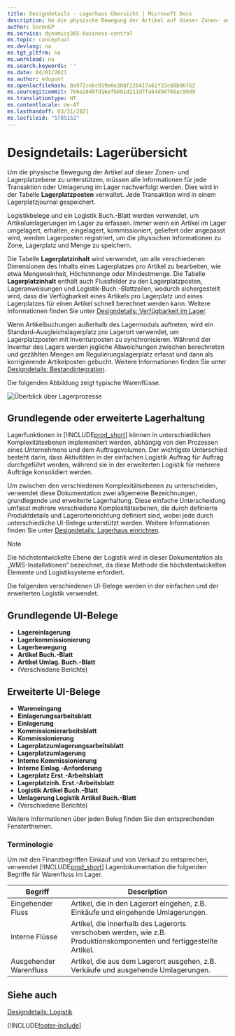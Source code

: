 ```yaml
---
title: Designdetails - Lagerhaus Übersicht | Microsoft Docs
description: Um die physische Bewegung der Artikel auf dieser Zonen- und Lagerplatzebene zu unterstützen, müssen alle Informationen für jede Transaktion oder Umlagerung im Lager nachverfolgt werden. Dies wird in der Tabelle **Lagerplatzposten** verwaltet. Jede Transaktion wird in einem Lagerplatzjournal gespeichert.
author: SorenGP
ms.service: dynamics365-business-central
ms.topic: conceptual
ms.devlang: na
ms.tgt_pltfrm: na
ms.workload: na
ms.search.keywords: ''
ms.date: 04/01/2021
ms.author: edupont
ms.openlocfilehash: 8a972cebc919e0e308f22b417a62f33cb8b06f62
ms.sourcegitcommit: 766e2840fd16efb901d211d7fa64d96766ac99d9
ms.translationtype: HT
ms.contentlocale: de-AT
ms.lasthandoff: 03/31/2021
ms.locfileid: "5785152"
---
```

# <a name="design-details-warehouse-overview"></a>Designdetails: Lagerübersicht
Um die physische Bewegung der Artikel auf dieser Zonen- und Lagerplatzebene zu unterstützen, müssen alle Informationen für jede Transaktion oder Umlagerung im Lager nachverfolgt werden. Dies wird in der Tabelle **Lagerplatzposten** verwaltet. Jede Transaktion wird in einem Lagerplatzjournal gespeichert.  

Logistikbelege und ein Logistik Buch.-Blatt werden verwendet, um Artikelumlagerungen im Lager zu erfassen. Immer wenn ein Artikel im Lager umgelagert, erhalten, eingelagert, kommissioniert, geliefert oder angepasst wird, werden Lagerposten registriert, um die physischen Informationen zu Zone, Lagerplatz und Menge zu speichern.

Die Tabelle **Lagerplatzinhalt** wird verwendet, um alle verschiedenen Dimensionen des Inhalts eines Lagerplatzes pro Artikel zu bearbeiten, wie etwa Mengeneinheit, Höchstmenge oder Mindestmenge. Die Tabelle **Lagerplatzinhalt** enthält auch Flussfelder zu den Lagerplatzposten, Lageranweisungen und Logistik-Buch.-Blattzeilen, wodurch sichergestellt wird, dass die Verfügbarkeit eines Artikels pro Lagerplatz und eines Lagerplatzes für einen Artikel schnell berechnet werden kann. Weitere Informationen finden Sie unter [Designdetails: Verfügbarkeit im Lager](design-details-availability-in-the-warehouse.md).  

Wenn Artikelbuchungen außerhalb des Lagermoduls auftreten, wird ein Standard-Ausgleichslagerplatz pro Lagerort verwendet, um Lagerplatzposten mit Inventurposten zu synchronisieren. Während der Inventur des Lagers werden jegliche Abweichungen zwischen berechneten und gezählten Mengen am Regulierungslagerplatz erfasst und dann als korrigierende Artikelposten gebucht. Weitere Informationen finden Sie unter [Designdetails: Bestandintegration](design-details-integration-with-inventory.md).  

Die folgenden Abbildung zeigt typische Warenflüsse.  

![Überblick über Lagerprozesse](media/design_details_warehouse_management_overview.png "Überblick über Lagerprozesse")  

## <a name="basic-or-advanced-warehousing"></a>Grundlegende oder erweiterte Lagerhaltung  
Lagerfunktionen in [!INCLUDE[prod_short](includes/prod_short.md)] können in unterschiedlichen Komplexitätsebenen implementiert werden, abhängig von den Prozessen eines Unternehmens und dem Auftragsvolumen. Der wichtigste Unterschied besteht darin, dass Aktivitäten in der einfachen Logistik Auftrag für Auftrag durchgeführt werden, während sie in der erweiterten Logistik für mehrere Aufträge konsolidiert werden.  

 Um zwischen den verschiedenen Komplexitätsebenen zu unterscheiden, verwendet diese Dokumentation zwei allgemeine Bezeichnungen, grundlegende und erweiterte Lagerhaltung. Diese einfache Unterscheidung umfasst mehrere verschiedene Komplexitätsebenen, die durch definierte Produktdetails und Lagerorteinrichtung definiert sind, wobei jede durch unterschiedliche UI-Belege unterstützt werden. Weitere Informationen finden Sie unter [Designdetails: Lagerhaus einrichten](design-details-warehouse-setup.md).  

> [!NOTE]  
>  Die höchstentwickelte Ebene der Logistik wird in dieser Dokumentation als „WMS-Installationen“ bezeichnet, da diese Methode die höchstentwickelten Elemente und Logistiksysteme erfordert.  

 Die folgenden verschiedenen UI-Belege werden in der einfachen und der erweiterten Logistik verwendet.  

## <a name="basic-ui-documents"></a>Grundlegende UI-Belege  

-   **Lagereinlagerung**  
-   **Lagerkommissionierung**  
-   **Lagerbewegung**  
-   **Artikel Buch.-Blatt**  
-   **Artikel Umlag. Buch.-Blatt**  
-   (Verschiedene Berichte)  

## <a name="advanced-ui-documents"></a>Erweiterte UI-Belege  

-   **Wareneingang**  
-   **Einlagerungsarbeitsblatt**  
-   **Einlagerung**  
-   **Kommissionierarbeitsblatt**  
-   **Kommissionierung**  
-   **Lagerplatzumlagerungsarbeitsblatt**  
-   **Lagerplatzumlagerung**  
-   **Interne Kommissionierung**  
-   **Interne Einlag.-Anforderung**  
-   **Lagerplatz Erst.-Arbeitsblatt**  
-   **Lagerplatzinh. Erst.-Arbeitsblatt**  
-   **Logistik Artikel Buch.-Blatt**  
-   **Umlagerung Logistik Artikel Buch.-Blatt**  
-   (Verschiedene Berichte)  

Weitere Informationen über jeden Beleg finden Sie den entsprechenden Fensterthemen.  

### <a name="terminology"></a>Terminologie  
Um mit den Finanzbegriffen Einkauf und von Verkauf zu entsprechen, verwendet [!INCLUDE[prod_short](includes/prod_short.md)] Lagerdokumentation die folgenden Begriffe für Warenfluss im Lager.  

|Begriff|Description|  
|----------|---------------------------------------|  
|Eingehender Fluss|Artikel, die in den Lagerort eingehen, z.B. Einkäufe und eingehende Umlagerungen.|  
|Interne Flüsse|Artikel, die innerhalb des Lagerorts verschoben werden, wie z.B. Produktionskomponenten und fertiggestellte Artikel.|  
|Ausgehender Warenfluss|Artikel, die aus dem Lagerort ausgehen, z.B. Verkäufe und ausgehende Umlagerungen.|  

## <a name="see-also"></a>Siehe auch  
 [Designdetails: Logistik](design-details-warehouse-management.md)


[!INCLUDE[footer-include](includes/footer-banner.md)]